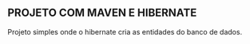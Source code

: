 PROJETO COM MAVEN E HIBERNATE
--------------------------------------------------------------------
Projeto simples onde o hibernate cria as entidades do banco de dados.
